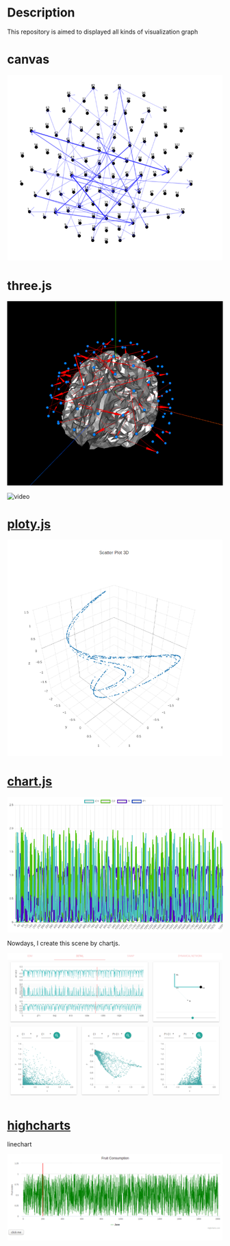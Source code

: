 # Description
This repository is aimed to displayed all kinds of visualization graph

# canvas

![demo](./src/img/Selection_014.png)

# three.js

![demo](./src/img/Selection_015.png)

![video](./src/img/demo.gif)

# [ploty.js](https://github.com/plotly/plotly.js)

![demo](./src/img/Selection_013.png)

# [chart.js](https://github.com/chartjs/Chart.js)

![demo](./src/img/Selection_017.png)

Nowdays, I create this scene by chartjs.

![demo](./src/img/Selection_053.png)

# [highcharts](https://www.highcharts.com/)

linechart

![demo](./src/img/Selection_052.png)
